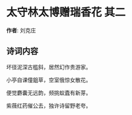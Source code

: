 # 太守林太博赠瑞香花  其二

**作者**: 刘克庄

## 诗词内容

坏径泥深古槛斜，居然幻作贵游家。

小亭自课僮鉏草，空室俄惊女散花。

便觉麝囊无远韵，频挑蚁蠹有新芽。

紫薇红药催公去，独许诗留野老夸。

